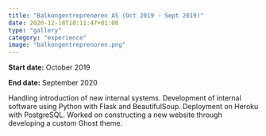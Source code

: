```yaml
---
title: "Balkongentreprenøren AS (Oct 2019 - Sept 2019)"
date: 2020-12-18T18:11:47+01:00
type: "gallery"
category: "experience"
image: "balkongentreprenoren.png"
---
```


**Start date:** October 2019

**End date:** September 2020

Handling introduction of new internal systems. Development of internal software using Python with Flask and BeautifulSoup. Deployment on Heroku with PostgreSQL. Worked on constructing a new website through developing a custom Ghost theme.


